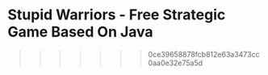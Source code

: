 Stupid Warriors - Free Strategic Game Based On Java
===================================================

>>>>>>> 0ce39658878fcb812e63a3473cc0aa0e32e75a5d
